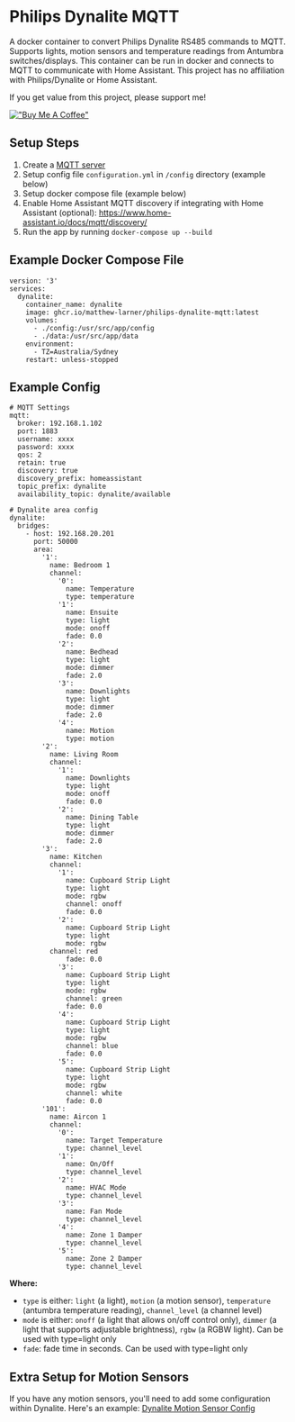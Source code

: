 # Philips Dynalite MQTT
A docker container to convert Philips Dynalite RS485 commands to MQTT. 
Supports lights, motion sensors and temperature readings from Antumbra switches/displays.
This container can be run in docker and connects to MQTT to communicate with Home Assistant. This project has no affiliation with Philips/Dynalite or Home Assistant. 

If you get value from this project, please support me!

[!["Buy Me A Coffee"](https://www.buymeacoffee.com/assets/img/custom_images/orange_img.png)](https://buymeacoffee.com/matthewlars)

## Setup Steps
1. Create a [MQTT server](https://hub.docker.com/_/eclipse-mosquitto)
2. Setup config file `configuration.yml` in `/config` directory (example below)
3. Setup docker compose file (example below)
4. Enable Home Assistant MQTT discovery if integrating with Home Assistant (optional): https://www.home-assistant.io/docs/mqtt/discovery/
5. Run the app by running `docker-compose up --build`

## Example Docker Compose File
```
version: '3'
services:
  dynalite:
    container_name: dynalite
    image: ghcr.io/matthew-larner/philips-dynalite-mqtt:latest
    volumes:
      - ./config:/usr/src/app/config
      - ./data:/usr/src/app/data
    environment:
      - TZ=Australia/Sydney
    restart: unless-stopped 
```

## Example Config
```
# MQTT Settings
mqtt:
  broker: 192.168.1.102
  port: 1883
  username: xxxx
  password: xxxx
  qos: 2
  retain: true
  discovery: true
  discovery_prefix: homeassistant
  topic_prefix: dynalite
  availability_topic: dynalite/available

# Dynalite area config
dynalite:
  bridges:
    - host: 192.168.20.201
      port: 50000
      area:
        '1':
          name: Bedroom 1
          channel:       
            '0':
              name: Temperature
              type: temperature
            '1':
              name: Ensuite
              type: light
              mode: onoff
              fade: 0.0
            '2':
              name: Bedhead
              type: light
              mode: dimmer
              fade: 2.0
            '3':
              name: Downlights
              type: light
              mode: dimmer
              fade: 2.0
            '4':
              name: Motion
              type: motion
        '2':
          name: Living Room
          channel:
            '1':
              name: Downlights
              type: light
              mode: onoff
              fade: 0.0
            '2':
              name: Dining Table
              type: light
              mode: dimmer
              fade: 2.0
        '3':
          name: Kitchen
          channel:
            '1':
              name: Cupboard Strip Light
              type: light
              mode: rgbw
              channel: onoff
              fade: 0.0
            '2':
              name: Cupboard Strip Light
              type: light
              mode: rgbw
	      channel: red
              fade: 0.0
            '3':
              name: Cupboard Strip Light
              type: light
              mode: rgbw
              channel: green
              fade: 0.0
            '4':
              name: Cupboard Strip Light
              type: light
              mode: rgbw
              channel: blue
              fade: 0.0
            '5':
              name: Cupboard Strip Light
              type: light
              mode: rgbw
              channel: white
              fade: 0.0
        '101':
          name: Aircon 1
          channel:
            '0':
              name: Target Temperature
              type: channel_level
            '1':
              name: On/Off
              type: channel_level
            '2':
              name: HVAC Mode
              type: channel_level
            '3':
              name: Fan Mode
              type: channel_level
            '4':
              name: Zone 1 Damper
              type: channel_level
            '5':
              name: Zone 2 Damper
              type: channel_level
```

**Where:**
- `type` is either: `light` (a light), `motion` (a motion sensor), `temperature` (antumbra temperature reading), `channel_level` (a channel level)
- `mode` is either: `onoff` (a light that allows on/off control only), `dimmer` (a light that supports adjustable brightness), `rgbw` (a RGBW light). Can be used with type=light only
- `fade`: fade time in seconds. Can be used with type=light only

## Extra Setup for Motion Sensors
If you have any motion sensors, you'll need to add some configuration within Dynalite.
Here's an example:
[Dynalite Motion Sensor Config](motion_sensor.jpg)
